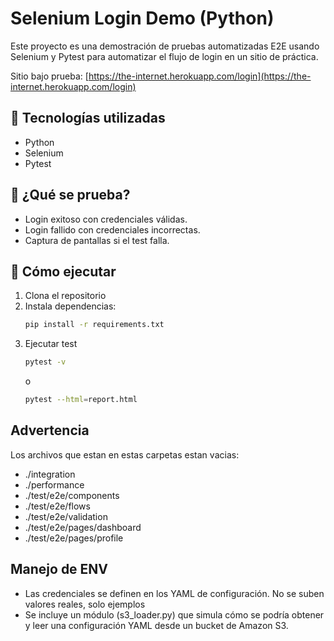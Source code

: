 # Selenium Login Demo (Python)

Este proyecto es una demostración de pruebas automatizadas E2E usando Selenium y Pytest para automatizar el flujo de login en un sitio de práctica.

Sitio bajo prueba: [https://the-internet.herokuapp.com/login](https://the-internet.herokuapp.com/login)

## 🧰 Tecnologías utilizadas

- Python
- Selenium
- Pytest

## 🧪 ¿Qué se prueba?

- Login exitoso con credenciales válidas.
- Login fallido con credenciales incorrectas.
- Captura de pantallas si el test falla.

## 🚀 Cómo ejecutar

1. Clona el repositorio
2. Instala dependencias:
   ```bash
   pip install -r requirements.txt
   ```
3. Ejecutar test
   ```bash
   pytest -v
   ```
   o
   ```bash
   pytest --html=report.html
   ```

## Advertencia

Los archivos que estan en estas carpetas estan vacias:

- ./integration
- ./performance
- ./test/e2e/components
- ./test/e2e/flows
- ./test/e2e/validation
- ./test/e2e/pages/dashboard
- ./test/e2e/pages/profile

## Manejo de ENV

- Las credenciales se definen en los YAML de configuración. No se suben valores reales, solo ejemplos
- Se incluye un módulo (s3_loader.py) que simula cómo se podría obtener y leer una configuración YAML desde un bucket de Amazon S3.
